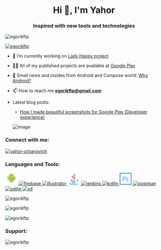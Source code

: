 <h1 align="center">Hi 👋, I'm Yahor</h1>
<h3 align="center">Inspired with new tools and technologies</h3>

<p align="left"> <img src="https://komarev.com/ghpvc/?username=egorikftp&label=Profile%20views&color=0e75b6&style=flat" alt="egorikftp" /> </p>

<p align="left"> <a href="https://github.com/ryo-ma/github-profile-trophy"><img src="https://github-profile-trophy.vercel.app/?username=egorikftp" alt="egorikftp" /></a> </p>

- 🔭 I’m currently working on [Lady Happy project](https://github.com/egorikftp/Lady-happy-Android)

- 👨‍💻 All of my published projects are available at [Google Play](https://play.google.com/store/apps/dev?id=5954173160645994724)

- 📝 Small news and insides from Android and Compose world: [Why Android?](https://t.me/whydroid)
- 📫 How to reach me **egorikftp@gmail.com**


- Latest blog posts:
  - [How I made beautiful screenshots for Google Play (Developer experience)](https://link.medium.com/iKuw1PSdMhb)
        
  ![image](https://user-images.githubusercontent.com/16294951/125161572-bfd45700-e18b-11eb-8792-fb5741e197ef.png)

 

<h3 align="left">Connect with me:</h3>
<p align="left">
<a href="https://linkedin.com/in/yahor-urbanovich" target="blank"><img align="center" src="https://cdn.jsdelivr.net/npm/simple-icons@3.0.1/icons/linkedin.svg" alt="yahor-urbanovich" height="30" width="40" /></a>
</p>

<h3 align="left">Languages and Tools:</h3>
<p align="left"> <a href="https://developer.android.com" target="_blank"> <img src="https://raw.githubusercontent.com/devicons/devicon/master/icons/android/android-original-wordmark.svg" alt="android" width="40" height="40"/> </a> <a href="https://firebase.google.com/" target="_blank"> <img src="https://www.vectorlogo.zone/logos/firebase/firebase-icon.svg" alt="firebase" width="40" height="40"/> </a> <a href="https://www.adobe.com/in/products/illustrator.html" target="_blank"> <img src="https://www.vectorlogo.zone/logos/adobe_illustrator/adobe_illustrator-icon.svg" alt="illustrator" width="40" height="40"/> </a> <a href="https://www.java.com" target="_blank"> <img src="https://raw.githubusercontent.com/devicons/devicon/master/icons/java/java-original.svg" alt="java" width="40" height="40"/> </a> <a href="https://www.jenkins.io" target="_blank"> <img src="https://www.vectorlogo.zone/logos/jenkins/jenkins-icon.svg" alt="jenkins" width="40" height="40"/> </a> <a href="https://kotlinlang.org" target="_blank"> <img src="https://www.vectorlogo.zone/logos/kotlinlang/kotlinlang-icon.svg" alt="kotlin" width="40" height="40"/> </a> <a href="https://www.photoshop.com/en" target="_blank"> <img src="https://raw.githubusercontent.com/devicons/devicon/master/icons/photoshop/photoshop-line.svg" alt="photoshop" width="40" height="40"/> </a> <a href="https://postman.com" target="_blank"> <img src="https://www.vectorlogo.zone/logos/getpostman/getpostman-icon.svg" alt="postman" width="40" height="40"/> </a> <a href="https://www.sqlite.org/" target="_blank"> <img src="https://www.vectorlogo.zone/logos/sqlite/sqlite-icon.svg" alt="sqlite" width="40" height="40"/> </a> <a href="https://www.adobe.com/products/xd.html" target="_blank"> <img src="https://cdn.worldvectorlogo.com/logos/adobe-xd.svg" alt="xd" width="40" height="40"/> </a> </p>

<p><img src="https://github-readme-stats.vercel.app/api?username=egorikftp&show_icons=true&locale=en" alt="egorikftp" /></p>
<p><img src="https://github-readme-stats.vercel.app/api/top-langs?username=egorikftp&show_icons=true&locale=en&layout=compact" alt="egorikftp" /></p>
<p><img align="center" src="https://github-readme-streak-stats.herokuapp.com/?user=egorikftp&" alt="egorikftp" /></p>


<h3 align="left">Support:</h3>
<p><a href="https://www.buymeacoffee.com/egorikftp"> <img align="left" src="https://cdn.buymeacoffee.com/buttons/v2/default-yellow.png" height="50" width="210" alt="egorikftp" /></a></p><br><br>
